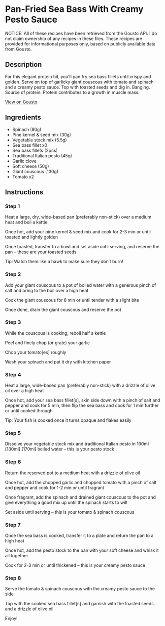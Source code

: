# Pan-Fried Sea Bass With Creamy Pesto Sauce

NOTICE: All of these recipes have been retrieved from the Gousto API. I do not claim ownership of any recipes in these files. These recipes are provided for informational purposes only, based on publicly available data from Gousto.

## Description

For this elegant protein hit, you'll pan fry sea bass fillets until crispy and golden. Serve on top of garlicky giant couscous with tomato and spinach and a creamy pesto sauce. Top with toasted seeds and dig in. Banging. Source of protein. Protein contributes to a growth in muscle mass.

[View on Gousto](https://www.gousto.co.uk/recipes/cookbook/pan-fried-sea-bass-with-creamy-pesto-sauce)

## Ingredients

- Spinach (80g)
- Pine kernel & seed mix (30g)
- Vegetable stock mix (5.5g)
- Sea bass fillet x0
- Sea bass fillets (2pcs)
- Traditional Italian pesto (45g)
- Garlic clove
- Soft cheese (50g)
- Giant couscous (130g)
- Tomato x2

## Instructions


### Step 1

Heat a large, dry, wide-based pan (preferably non-stick) over a medium heat and boil a kettle

Once hot, add your pine kernel & seed mix and cook for 2-3 min or until toasted and lightly golden

Once toasted, transfer to a bowl and set aside until serving, and reserve the pan – these are your toasted seeds

Tip: Watch them like a hawk to make sure they don’t burn!


### Step 2

Add your giant couscous to a pot of boiled water with a generous pinch of salt and bring to the boil over a high heat

Cook the giant couscous for 8 min or until tender with a slight bite

Once done, drain the giant couscous and reserve the pot


### Step 3

While the couscous is cooking, reboil half a kettle

Peel and finely chop (or grate) your garlic

Chop your tomato[es] roughly

Wash your spinach and pat it dry with kitchen paper


### Step 4

Heat a large, wide-based pan (preferably non-stick) with a drizzle of olive oil over a high heat

Once hot, add your sea bass fillet[s], skin side down with a pinch of salt and pepper and cook for 5 min, then flip the sea bass and cook for 1 min further or until cooked through

Tip: Your fish is cooked once it turns opaque and flakes easily


### Step 5

Dissolve your vegetable stock mix and traditional Italian pesto in 100ml <span class="text-purple">[130ml]</span> <span class="text-danger">[170ml]</span> boiled water – this is your pesto stock


### Step 6

Return the reserved pot to a medium heat with a drizzle of olive oil

Once hot, add the chopped garlic and chopped tomato with a pinch of salt and pepper and cook for 1-2 min or until fragrant

Once fragrant, add the spinach and drained giant couscous to the pot and give everything a good mix up until the spinach starts to wilt

Set aside until serving – this is your tomato & spinach couscous


### Step 7

Once the sea bass is cooked, transfer it to a plate and return the pan to a high heat

Once hot, add the pesto stock to the pan with your soft cheese and whisk it all together

Cook for 2-3 min or until thickened – this is your creamy pesto sauce

### Step 8

Serve the tomato & spinach couscous with the creamy pesto sauce to the side

Top with the cooked sea bass fillet[s] and garnish with the toasted seeds and a drizzle of olive oil

Enjoy!

